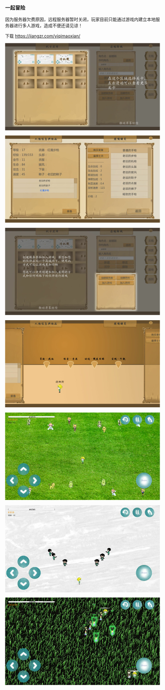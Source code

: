 ﻿### 一起冒险

因为服务器欠费原因，远程服务器暂时关闭，玩家目前只能通过游戏内建立本地服务器进行多人游戏，造成不便还请见谅！

下载 https://jiangzr.com/yiqimaoxian/

![Game screenshot](https://github.com/Bairuo/yiqimaoxian/raw/gh-pages/Meta/game1.png)

![Game screenshot](https://github.com/Bairuo/yiqimaoxian/raw/gh-pages/Meta/game2.png)

![Game screenshot](https://github.com/Bairuo/yiqimaoxian/raw/gh-pages/Meta/game3.png)

![Game screenshot](https://github.com/Bairuo/yiqimaoxian/raw/gh-pages/Meta/game4.png)

![Game screenshot](https://github.com/Bairuo/yiqimaoxian/raw/gh-pages/Meta/game5.png)

![Game screenshot](https://github.com/Bairuo/yiqimaoxian/raw/gh-pages/Meta/game6.png)

![Game screenshot](https://github.com/Bairuo/yiqimaoxian/raw/gh-pages/Meta/game7.png)